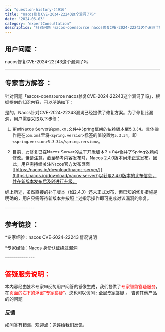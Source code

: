 ```yaml
---
id: "question-history-14916"
title: "nacos修复CVE-2024-22243这个漏洞了吗"
date: "2024-06-03"
category: "expertConsultation"
description: "针对问题「nacos-opensource nacos修复CVE-2024-22243这个漏洞了吗」，根据提供的知识内容，可以明确如下：是的，Nacos针对CVE-2024-22243漏洞已经提供了修复方案。为了修复此漏洞，用户需要采取以下步骤：1. 更新Nacos Server的`pom.xml`"
---
```


## 用户问题 ： 
 nacos修复CVE-2024-22243这个漏洞了吗  

---------------
## 专家官方解答 ：

针对问题「nacos-opensource nacos修复CVE-2024-22243这个漏洞了吗」，根据提供的知识内容，可以明确如下：

是的，Nacos针对CVE-2024-22243漏洞已经提供了修复方案。为了修复此漏洞，用户需要采取以下步骤：

1. 更新Nacos Server的`pom.xml`文件中Spring框架的依赖版本至5.3.34。具体操作是在`pom.xml`里将`<spring.version>`标签的值设置为`5.3.34`，即`<spring.version>5.3.34</spring.version>`。

2. 目前，此修复已在Nacos Server的主干开发版本2.4.0中合并了Spring依赖的修改。但请注意，截至参考内容发布时，Nacos 2.4.0版本尚未正式发布。因此，用户需持续关注Nacos官方发布页面[[https://nacos.io/download/nacos-server/]](https://nacos.io/download/nacos-server/)以获取2.4.0版本的发布信息，并在新版本发布后及时进行升级。

综上所述，虽然直接的补丁版本（如2.4.0）还未正式发布，但已知的修复措施是明确的，用户只需等待新版本并按照上述指示操作即可完成对该漏洞的修复。


<font color="#949494">---------------</font> 


## 参考链接 ：

*专家经验：nacos CVE-2024-22243 情况说明 
 
 *专家经验：Nacos 身份认证绕过漏洞 


 <font color="#949494">---------------</font> 
 


## <font color="#FF0000">答疑服务说明：</font> 

本内容经由技术专家审阅的用户问答的镜像生成，我们提供了<font color="#FF0000">专家智能答疑服务</font>，在<font color="#FF0000">页面的右下的浮窗”专家答疑“</font>。您也可以访问 : [全局专家答疑](https://answer.opensource.alibaba.com/docs/intro) 。 咨询其他产品的的问题

### 反馈
如问答有错漏，欢迎点：[差评](https://ai.nacos.io/user/feedbackByEnhancerGradePOJOID?enhancerGradePOJOId=14919)给我们反馈。

